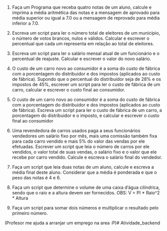 
1. Faça um Programa que receba quatro notas de um aluno, calcule e imprima a média aritmética das notas e a mensagem de aprovado para média superior ou igual a 7.0 ou a mensagem de reprovado para média inferior a 7.0.

2. Escreva um script para ler o número total de eleitores de um município, o número de votos brancos, nulos e válidos. Calcular e escrever o percentual que cada um representa em relação ao total de eleitores.

3. Escreva um script para ler o salário mensal atual de um funcionário e o percentual de reajuste. Calcular e escrever o valor do novo salário.

4. O custo de um carro novo ao consumidor é a soma do custo de fábrica com a porcentagem do distribuidor e dos impostos (aplicados ao custo de fábrica). Supondo que o percentual do distribuidor seja de 28% e os impostos de 45%, escrever um script para ler o custo de fábrica de um carro, calcular e escrever o custo final ao consumidor.

5. O custo de um carro novo ao consumidor é a soma do custo de fábrica com a porcentagem do distribuidor e dos impostos (aplicados ao custo de fábrica). Escreva um script para ler o custo de fábrica de um carro, a porcentagem do distribuidor e o imposto, e calcular e escrever o custo final ao consumidor

6. Uma revendedora de carros usados paga a seus funcionários vendedores um salário fixo por mês, mais uma comissão também fixa para cada carro vendido e mais 5% do valor das vendas por ele efetuadas. Escrever um script que leia o número de carros por ele vendidos, o valor total de suas vendas, o salário fixo e o valor que ele recebe por carro vendido. Calcule e escreva o salário final do vendedor.

7. Faça um script que leia duas notas de um aluno, calcule e escreva a média final deste aluno. Considerar que a média é ponderada e que o peso das notas é 4 e 6.

8. Faça um script que determine o volume de uma caixa d’água cilíndrica, sendo que o raio e a altura devem ser fornecidos.
OBS: V = PI * Raio^2 * Altura

9. Faça um script para somar dois números e multiplicar o resultado pelo primeiro número.

(Profesor me ajuda a arranjar um emprego na area :P)#   A t i v i d a d e _ b a c k e n d  
 